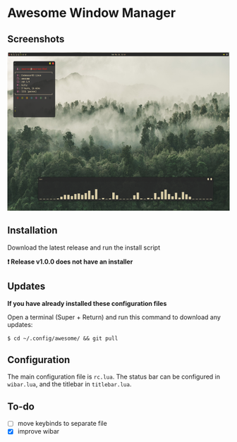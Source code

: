 # Awesome Window Manager

## Screenshots

<img src="images/screenshots/awesome.png" width="640" height="360">

## Installation

Download the latest release and run the install script

**:heavy_exclamation_mark: Release v1.0.0 does not have an installer**

## Updates

**If you have already installed these configuration files**

Open a terminal (Super + Return) and run this command to download any updates:

```
$ cd ~/.config/awesome/ && git pull
```

## Configuration

The main configuration file is `rc.lua`. The status bar can be configured in `wibar.lua`, and the titlebar in `titlebar.lua`.

## To-do

- [ ] move keybinds to separate file
- [X] improve wibar
